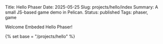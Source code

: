 Title: Hello Phaser
Date: 2025-05-25
Slug: projects/hello/index
Summary: A small JS-based game demo in Pelican.
Status: published
Tags: phaser, game

Welcome Embeded Hello Phaser!

{% set base = "/projects/hello" %}

<div id="game-wrapper" style="position: relative; width: 100%; padding-top: 75%; /* 4:3 aspect ratio */">
  <div id="game-container" style="position: absolute; top: 0; left: 0; width: 100%; height: 100%;"></div>
</div>

<script src="https://unpkg.com/phaser@3/dist/phaser.js"></script>

<script src="{{ base }}/main.js"></script>
